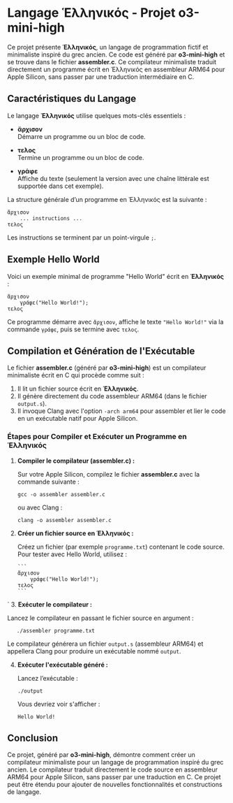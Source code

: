 

# Langage Ἑλληνικός - Projet o3-mini-high

Ce projet présente **Ἑλληνικός**, un langage de programmation fictif et minimaliste inspiré du grec ancien. Ce code est généré par **o3-mini-high** et se trouve dans le fichier **assembler.c**. Ce compilateur minimaliste traduit directement un programme écrit en Ἑλληνικός en assembleur ARM64 pour Apple Silicon, sans passer par une traduction intermédiaire en C.

## Caractéristiques du Langage

Le langage **Ἑλληνικός** utilise quelques mots-clés essentiels :

- **ἄρχισον**  
  Démarre un programme ou un bloc de code.

- **τελος**  
  Termine un programme ou un bloc de code.

- **γράφε**  
  Affiche du texte (seulement la version avec une chaîne littérale est supportée dans cet exemple).

La structure générale d’un programme en Ἑλληνικός est la suivante :

    ἄρχισον
        ... instructions ...
    τελος

Les instructions se terminent par un point-virgule `;`.

## Exemple Hello World

Voici un exemple minimal de programme "Hello World" écrit en **Ἑλληνικός** :

    ἄρχισον
        γράφε("Hello World!");
    τελος

Ce programme démarre avec `ἄρχισον`, affiche le texte `"Hello World!"` via la commande `γράφε`, puis se termine avec `τελος`.

## Compilation et Génération de l'Exécutable

Le fichier **assembler.c** (généré par **o3-mini-high**) est un compilateur minimaliste écrit en C qui procède comme suit :

1. Il lit un fichier source écrit en **Ἑλληνικός**.
2. Il génère directement du code assembleur ARM64 (dans le fichier `output.s`).
3. Il invoque Clang avec l'option `-arch arm64` pour assembler et lier le code en un exécutable natif pour Apple Silicon.

### Étapes pour Compiler et Exécuter un Programme en Ἑλληνικός

1. **Compiler le compilateur (assembler.c) :**

   Sur votre Apple Silicon, compilez le fichier **assembler.c** avec la commande suivante :

       gcc -o assembler assembler.c

   ou avec Clang :

       clang -o assembler assembler.c

2. **Créer un fichier source en Ἑλληνικός :**

   Créez un fichier (par exemple `programme.txt`) contenant le code source. Pour tester avec Hello World, utilisez :

       ```
       ἄρχισον
           γράφε("Hello World!");
       τελος
       ```
`
3. **Exécuter le compilateur :**

   Lancez le compilateur en passant le fichier source en argument :

       ./assembler programme.txt

   Le compilateur générera un fichier `output.s` (assembleur ARM64) et appellera Clang pour produire un exécutable nommé `output`.

4. **Exécuter l'exécutable généré :**

   Lancez l’exécutable :

       ./output

   Vous devriez voir s'afficher :

       Hello World!

## Conclusion

Ce projet, généré par **o3-mini-high**, démontre comment créer un compilateur minimaliste pour un langage de programmation inspiré du grec ancien. Le compilateur traduit directement le code source en assembleur ARM64 pour Apple Silicon, sans passer par une traduction en C. Ce projet peut être étendu pour ajouter de nouvelles fonctionnalités et constructions de langage.
